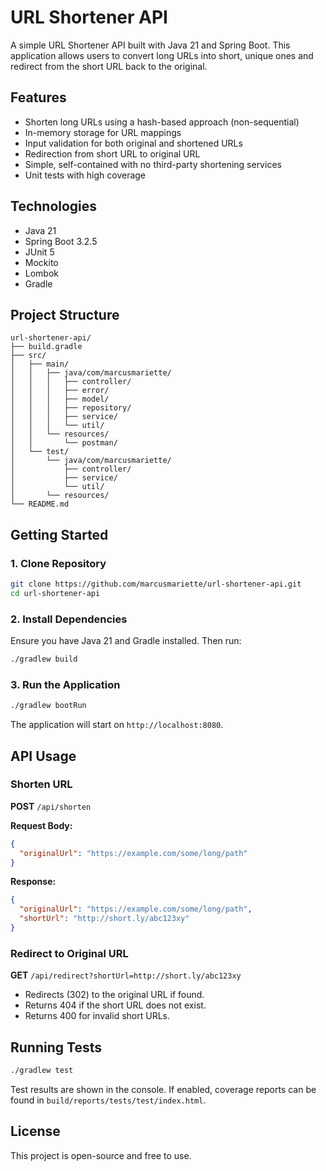 # URL Shortener API

A simple URL Shortener API built with Java 21 and Spring Boot. This application allows users to convert long URLs into short, unique ones and redirect from the short URL back to the original.

## Features

- Shorten long URLs using a hash-based approach (non-sequential)
- In-memory storage for URL mappings
- Input validation for both original and shortened URLs
- Redirection from short URL to original URL
- Simple, self-contained with no third-party shortening services
- Unit tests with high coverage

## Technologies

- Java 21
- Spring Boot 3.2.5
- JUnit 5
- Mockito
- Lombok
- Gradle

## Project Structure

```
url-shortener-api/
├── build.gradle
├── src/
│   ├── main/
│   │   ├── java/com/marcusmariette/
│   │   │   ├── controller/
│   │   │   ├── error/
│   │   │   ├── model/
│   │   │   ├── repository/
│   │   │   ├── service/
│   │   │   └── util/
│   │   └── resources/
│   │       └── postman/
│   └── test/
│       └── java/com/marcusmariette/
│           ├── controller/
│           ├── service/
│           └── util/
│       └── resources/
└── README.md
```

## Getting Started

### 1. Clone Repository

```bash
git clone https://github.com/marcusmariette/url-shortener-api.git
cd url-shortener-api
```

### 2. Install Dependencies

Ensure you have Java 21 and Gradle installed. Then run:

```bash
./gradlew build
```

### 3. Run the Application

```bash
./gradlew bootRun
```

The application will start on `http://localhost:8080`.

## API Usage

### Shorten URL

**POST** `/api/shorten`

**Request Body:**
```json
{
  "originalUrl": "https://example.com/some/long/path"
}
```

**Response:**
```json
{
  "originalUrl": "https://example.com/some/long/path",
  "shortUrl": "http://short.ly/abc123xy"
}
```

### Redirect to Original URL

**GET** `/api/redirect?shortUrl=http://short.ly/abc123xy`

- Redirects (302) to the original URL if found.
- Returns 404 if the short URL does not exist.
- Returns 400 for invalid short URLs.

## Running Tests

```bash
./gradlew test
```

Test results are shown in the console. If enabled, coverage reports can be found in `build/reports/tests/test/index.html`.

## License

This project is open-source and free to use.
